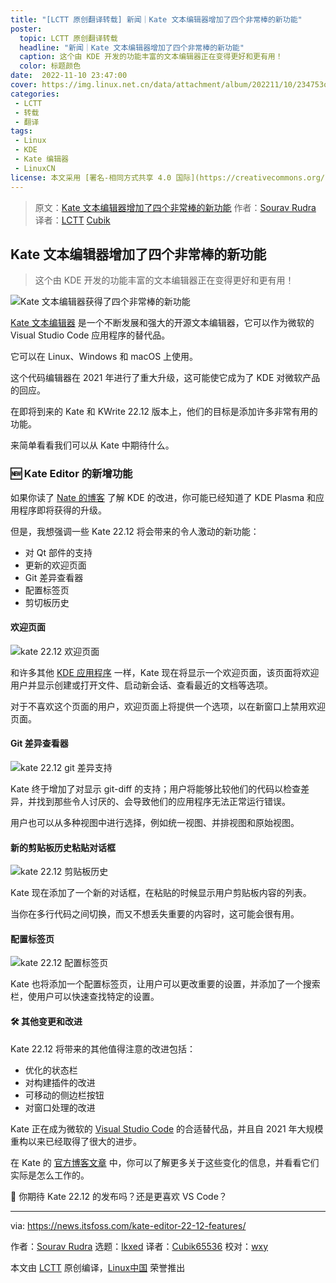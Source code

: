 ```yaml
---
title: "[LCTT 原创翻译转载] 新闻｜Kate 文本编辑器增加了四个非常棒的新功能"
poster:
  topic: LCTT 原创翻译转载
  headline: "新闻｜Kate 文本编辑器增加了四个非常棒的新功能"
  caption: 这个由 KDE 开发的功能丰富的文本编辑器正在变得更好和更有用！
  color: 标题颜色
date:  2022-11-10 23:47:00
cover: https://img.linux.net.cn/data/attachment/album/202211/10/234753oeczppydgcgpr33z.jpg
categories:
 - LCTT
 - 转载
 - 翻译
tags:
 - Linux
 - KDE
 - Kate 编辑器
 - LinuxCN
license: 本文采用 [署名-相同方式共享 4.0 国际](https://creativecommons.org/licenses/by-sa/4.0/deed.zh) 许可协议，转载请注明出处。
---
```


> 原文：[Kate 文本编辑器增加了四个非常棒的新功能](https://linux.cn/article-15124-1.html)
> 作者：[Sourav Rudra](https://news.itsfoss.com/kate-editor-22-12-features/)
> 译者：[LCTT](https://linux.cn/lctt/) [Cubik](https://linux.cn/lctt/Cubik65536)

<!-- more -->

## Kate 文本编辑器增加了四个非常棒的新功能

> 这个由 KDE 开发的功能丰富的文本编辑器正在变得更好和更有用！

![Kate 文本编辑器获得了四个非常棒的新功能][1]

[Kate 文本编辑器][2] 是一个不断发展和强大的开源文本编辑器，它可以作为微软的 Visual Studio Code 应用程序的替代品。

它可以在 Linux、Windows 和 macOS 上使用。

这个代码编辑器在 2021 年进行了重大升级，这可能使它成为了 KDE 对微软产品的回应。

在即将到来的 Kate 和 KWrite 22.12 版本上，他们的目标是添加许多非常有用的功能。

来简单看看我们可以从 Kate 中期待什么。

### 🆕 Kate Editor 的新增功能

如果你读了 [Nate 的博客][3] 了解 KDE 的改进，你可能已经知道了 KDE Plasma 和应用程序即将获得的升级。

但是，我想强调一些 Kate 22.12 将会带来的令人激动的新功能：

- 对 Qt 部件的支持
- 更新的欢迎页面
- Git 差异查看器
- 配置标签页
- 剪切板历史

#### 欢迎页面

![kate 22.12 欢迎页面][4]

和许多其他 [KDE 应用程序][6] 一样，Kate 现在将显示一个欢迎页面，该页面将欢迎用户并显示创建或打开文件、启动新会话、查看最近的文档等选项。

对于不喜欢这个页面的用户，欢迎页面上将提供一个选项，以在新窗口上禁用欢迎页面。

#### Git 差异查看器

![kate 22.12 git 差异支持][6]

Kate 终于增加了对显示 git-diff 的支持；用户将能够比较他们的代码以检查差异，并找到那些令人讨厌的、会导致他们的应用程序无法正常运行错误。

用户也可以从多种视图中进行选择，例如统一视图、并排视图和原始视图。

#### 新的剪贴板历史粘贴对话框

![kate 22.12 剪贴板历史][7]

Kate 现在添加了一个新的对话框，在粘贴的时候显示用户剪贴板内容的列表。

当你在多行代码之间切换，而又不想丢失重要的内容时，这可能会很有用。

#### 配置标签页

![kate 22.12 配置标签页][8]

Kate 也将添加一个配置标签页，让用户可以更改重要的设置，并添加了一个搜索栏，使用户可以快速查找特定的设置。

#### 🛠️ 其他变更和改进

Kate 22.12 将带来的其他值得注意的改进包括：

- 优化的状态栏
- 对构建插件的改进
- 可移动的侧边栏按钮
- 对窗口处理的改进

Kate 正在成为微软的 [Visual Studio Code][9] 的合适替代品，并且自 2021 年大规模重构以来已经取得了很大的进步。

在 Kate 的 [官方博客文章][10] 中，你可以了解更多关于这些变化的信息，并看看它们实际是怎么工作的。

💬 你期待 Kate 22.12 的发布吗？还是更喜欢 VS Code？

--------------------------------------------------------------------------------

via: https://news.itsfoss.com/kate-editor-22-12-features/

作者：[Sourav Rudra][a]
选题：[lkxed][b]
译者：[Cubik65536](https://github.com/Cubik65536)
校对：[wxy](https://github.com/wxy)

本文由 [LCTT](https://github.com/LCTT/TranslateProject) 原创编译，[Linux中国](https://linux.cn/) 荣誉推出

[a]: https://news.itsfoss.com/author/sourav/
[b]: https://github.com/lkxed
[1]: https://news.itsfoss.com/content/images/size/w1200/2022/11/kate-4-new-features.jpg
[2]: https://kate-editor.org/
[3]: https://pointieststick.com
[4]: https://news.itsfoss.com/content/images/2022/11/Kate_22.12_Welcome.png
[5]: https://apps.kde.org/
[6]: https://news.itsfoss.com/content/images/2022/11/Kate_22.12_GitDiff-1.png
[7]: https://news.itsfoss.com/content/images/2022/11/Kate_22.12_Clipboard_Hist-1.png
[8]: https://news.itsfoss.com/content/images/2022/11/Kate_22.12_Config-1.png
[9]: https://code.visualstudio.com/
[10]: https://kate-editor.org/post/2022/2022-10-31-treats-for-kate/
